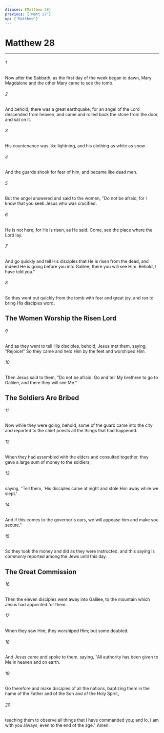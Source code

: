 ```yaml
---
Aliases: [Matthew 28]
previous: ['Matt 27']
up: ['Matthew']
---
```

# Matthew 28

***


###### 1 
Now after the Sabbath, as the first day of the week began to dawn, Mary Magdalene and the other Mary came to see the tomb. 

###### 2 
And behold, there was a great earthquake; for an angel of the Lord descended from heaven, and came and rolled back the stone from the door, and sat on it. 

###### 3 
His countenance was like lightning, and his clothing as white as snow. 

###### 4 
And the guards shook for fear of him, and became like dead men. 

###### 5 
But the angel answered and said to the women, "Do not be afraid, for I know that you seek Jesus who was crucified. 

###### 6 
He is not here; for He is risen, as He said. Come, see the place where the Lord lay. 

###### 7 
And go quickly and tell His disciples that He is risen from the dead, and indeed He is going before you into Galilee; there you will see Him. Behold, I have told you." 

###### 8 
So they went out quickly from the tomb with fear and great joy, and ran to bring His disciples word.

## The Women Worship the Risen Lord 

###### 9 
And as they went to tell His disciples, behold, Jesus met them, saying, "Rejoice!" So they came and held Him by the feet and worshiped Him. 

###### 10 
Then Jesus said to them, "Do not be afraid. Go and tell My brethren to go to Galilee, and there they will see Me." 

## The Soldiers Are Bribed 

###### 11 
Now while they were going, behold, some of the guard came into the city and reported to the chief priests all the things that had happened. 

###### 12 
When they had assembled with the elders and consulted together, they gave a large sum of money to the soldiers, 

###### 13 
saying, "Tell them, 'His disciples came at night and stole Him away while we slept.' 

###### 14 
And if this comes to the governor's ears, we will appease him and make you secure." 

###### 15 
So they took the money and did as they were instructed; and this saying is commonly reported among the Jews until this day.

## The Great Commission 

###### 16 
Then the eleven disciples went away into Galilee, to the mountain which Jesus had appointed for them. 

###### 17 
When they saw Him, they worshiped Him; but some doubted. 

###### 18 
And Jesus came and spoke to them, saying, "All authority has been given to Me in heaven and on earth. 

###### 19 
Go therefore and make disciples of all the nations, baptizing them in the name of the Father and of the Son and of the Holy Spirit, 

###### 20 
teaching them to observe all things that I have commanded you; and lo, I am with you always, even to the end of the age." Amen.
